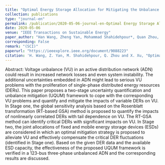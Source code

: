 ```yaml
---
title: "Optimal Energy Storage Allocation for Mitigating the Unbalance in Active Distribution Network via Uncertainty Quantification"
collection: publications
type: "journal-en"
permalink: /publication/2020-05-06-journal-en-Optimal Energy Storage Allocation for Mitigating the Unbalance in Active Distribution Network via Uncertainty Quantification
date: 2020-05-06
venue: "IEEE Transactions on Sustainable Energy"
paper_author: "Han Wang, Zheng Yan, Mohammad Shahidehpour*, Quan Zhou, <b>Xiaoyuan Xu</b>"
corresponding: False
remark: "(SCI)"
paperurl: "https://ieeexplore.ieee.org/document/9088223"
citation: 'H. Wang, Z. Yan, M. Shahidehpour, Q. Zhou and X. Xu, "Optimal Energy Storage Allocation for Mitigating the Unbalance in Active Distribution Network via Uncertainty Quantification," <i>IEEE Transactions on Sustainable Energy</i>, vol. 12, no. 1, pp. 303-313, 2021.'
---
```


Abstract:
Voltage unbalance (VU) in an active distribution network (ADN) could result in increased network losses and even system instability. The additional uncertainties embedded in ADN might lead to serious VU problems with the proliferation of single-phase distributed energy resources (DERs). This paper proposes a two-stage uncertainty quantification and unbalance mitigation (UQUM) framework to cope with the corresponding VU problems and quantify and mitigate the impacts of variable DERs on VU. In Stage one, the global sensitivity analysis based on the Rosenblatt transformation (RT-based GSA) method is proposed to quantify the impacts of nonlinearly correlated DERs with tail dependence on VU. The RT-GSA method can identify critical DERs with significant impacts on VU. In Stage two, the joint allocations of fixed and mobile energy storage devices (ESDs) are considered in which an optimal mitigation strategy is proposed to alleviate VU and effectively compensate the critical DER fluctuations (identified in Stage one). Based on the given DER data and the available ESD capacity, the effectiveness of the proposed UQUM framework is verified in a 123-bus three-phase unbalanced ADN and the corresponding results are discussed.